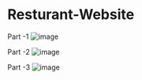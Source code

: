 # Resturant-Website
Part -1
![image](https://user-images.githubusercontent.com/117734229/235740295-7daee00f-6650-478d-8905-43f1ffcac252.png)

Part -2
![image](https://user-images.githubusercontent.com/117734229/235740466-dd297553-af4c-442e-a27a-ca964668379f.png)

Part -3
![image](https://user-images.githubusercontent.com/117734229/235740658-fbe50982-6000-4737-a772-81664141c8e5.png)
